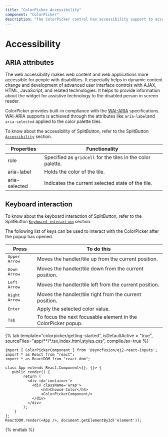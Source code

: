 ```yaml
---
title: "ColorPicker Accessibility"
component: "ColorPicker"
description: "The ColorPicker control has accessibility support to access the features via keyboard, screen readers, or other assistive technology devices."
---
```


# Accessibility

## ARIA attributes

The web accessibility makes web content and web applications more accessible for people with disabilities. It especially helps in dynamic content change and development of advanced user interface controls with AJAX, HTML, JavaScript, and related technologies. It helps to provide information about the widget for assistive technology to the disabled person in screen reader.

ColorPicker provides built-in compliance with the [WAI-ARIA](http://www.w3.org/WAI/PF/aria-practices) specifications. WAI-ARIA supports is achieved through the attributes like `aria-label`and `aria-selected` applied to the color palette tiles.

To know about the accessibility of SplitButton, refer to the SplitButton [`Accessibility`](./../split-button/accessibility#accessibility) section.

| Properties | Functionality |
| ------------ | ----------------------- |
| role | Specified as `gridcell` for the tiles in the color palette. |
| aria-label | Holds the color of the tile. |
| aria-selected | Indicates the current selected state of the tile. |

## Keyboard interaction

To know about the keyboard interaction of SplitButton, refer to the SplitButton [`Keyboard interaction`](./../split-button/accessibility#keyboard-interaction) section.

The following list of keys can be used to interact with the ColorPicker after the popup has opened.

| **Press** | **To do this** |
| --- | --- |
| <kbd>Upper Arrow</kbd>  | Moves the handler/tile up from the current position. |
| <kbd>Down Arrow</kbd>  | Moves the handler/tile down from the current position. |
| <kbd>Left Arrow</kbd>  | Moves the handler/tile left from the current position. |
| <kbd>Right Arrow</kbd>  | Moves the handler/tile right from the current position. |
| <kbd>Enter</kbd>  | Apply the selected color value. |
| <kbd>Tab</kbd>  | To focus the next focusable element in the ColorPicker popup. |

{% tab template="colorpicker/getting-started", isDefaultActive = "true", sourceFiles="app/**/*.tsx,index.html,styles.css", compileJsx=true %}

```tsx
import { ColorPickerComponent } from '@syncfusion/ej2-react-inputs';
import * as React from "react";
import * as ReactDOM from "react-dom";

class App extends React.Component<{}, {}> {
   public render() {
        return (
          <div id='container'>
            <div className='wrap'>
                <h4>Choose Color</h4>
                <ColorPickerComponent/>
            </div>
          </div>
        );
    }
};
ReactDOM.render(<App />, document.getElementById('element'));
```

{% endtab %}